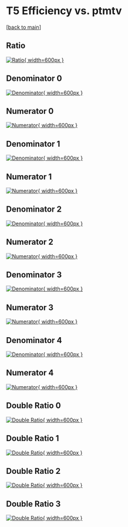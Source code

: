 # T5 Efficiency vs. ptmtv

[[back to main](./)]



## Ratio

[![Ratio](../mtv/var/T5_xtr_13_-1_eff_ptmtv.png){ width=600px }](../mtv/var/T5_xtr_13_-1_eff_ptmtv.pdf)

## Denominator 0

[![Denominator](../mtv/den/T5_xtr_13_-1_eff_ptmtv_den0.png){ width=600px }](../mtv/den/T5_xtr_13_-1_eff_ptmtv_den0.pdf)

## Numerator 0

[![Numerator](../mtv/num/T5_xtr_13_-1_eff_ptmtv_num0.png){ width=600px }](../mtv/num/T5_xtr_13_-1_eff_ptmtv_num0.pdf)

## Denominator 1

[![Denominator](../mtv/den/T5_xtr_13_-1_eff_ptmtv_den1.png){ width=600px }](../mtv/den/T5_xtr_13_-1_eff_ptmtv_den1.pdf)

## Numerator 1

[![Numerator](../mtv/num/T5_xtr_13_-1_eff_ptmtv_num1.png){ width=600px }](../mtv/num/T5_xtr_13_-1_eff_ptmtv_num1.pdf)

## Denominator 2

[![Denominator](../mtv/den/T5_xtr_13_-1_eff_ptmtv_den2.png){ width=600px }](../mtv/den/T5_xtr_13_-1_eff_ptmtv_den2.pdf)

## Numerator 2

[![Numerator](../mtv/num/T5_xtr_13_-1_eff_ptmtv_num2.png){ width=600px }](../mtv/num/T5_xtr_13_-1_eff_ptmtv_num2.pdf)

## Denominator 3

[![Denominator](../mtv/den/T5_xtr_13_-1_eff_ptmtv_den3.png){ width=600px }](../mtv/den/T5_xtr_13_-1_eff_ptmtv_den3.pdf)

## Numerator 3

[![Numerator](../mtv/num/T5_xtr_13_-1_eff_ptmtv_num3.png){ width=600px }](../mtv/num/T5_xtr_13_-1_eff_ptmtv_num3.pdf)

## Denominator 4

[![Denominator](../mtv/den/T5_xtr_13_-1_eff_ptmtv_den4.png){ width=600px }](../mtv/den/T5_xtr_13_-1_eff_ptmtv_den4.pdf)

## Numerator 4

[![Numerator](../mtv/num/T5_xtr_13_-1_eff_ptmtv_num4.png){ width=600px }](../mtv/num/T5_xtr_13_-1_eff_ptmtv_num4.pdf)

## Double Ratio 0

[![Double Ratio](../mtv/ratio/T5_xtr_13_-1_eff_ptmtv_ratio0.png){ width=600px }](../mtv/ratio/T5_xtr_13_-1_eff_ptmtv_ratio0.pdf)

## Double Ratio 1

[![Double Ratio](../mtv/ratio/T5_xtr_13_-1_eff_ptmtv_ratio1.png){ width=600px }](../mtv/ratio/T5_xtr_13_-1_eff_ptmtv_ratio1.pdf)

## Double Ratio 2

[![Double Ratio](../mtv/ratio/T5_xtr_13_-1_eff_ptmtv_ratio2.png){ width=600px }](../mtv/ratio/T5_xtr_13_-1_eff_ptmtv_ratio2.pdf)

## Double Ratio 3

[![Double Ratio](../mtv/ratio/T5_xtr_13_-1_eff_ptmtv_ratio3.png){ width=600px }](../mtv/ratio/T5_xtr_13_-1_eff_ptmtv_ratio3.pdf)


